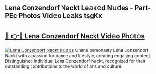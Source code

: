 ## Lena Conzendorf Nackt Le𝚊k𝚎d N𝚞𝚍es - Part-PEc Photos Vid𝚎o Le𝚊ks tsgKx

# <h2><a href="http://fb7lh0.evod.top/?m=Lena+Conzendorf+Nackt">🔗 👉🔴 Lena Conzendorf Nackt Vid𝚎o Ph𝚘t𝚘s</a></h2>

[![Lena Conzendorf Nackt N𝚞d𝚎s](https://i.imgur.com/8V9OHl7.gif)](http://fb7lh0.evod.top/?m=Lena+Conzendorf+Nackt)
Online personality Lena Conzendorf Nackt with a passion for dance and lifestyle, creating engaging content. Distinguished individual Lena Conzendorf Nackt, recognized for their outstanding contributions to the world of arts and culture. 
